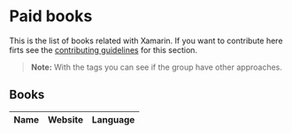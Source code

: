# Paid books

This is the list of books related with Xamarin. If you want to contribute here firts see the [contributing guidelines](contributing-guidelines.md) for this section.

> **Note:** With the tags you can see if the group have other approaches.

## Books

Name | Website | Language
------------ | ------- | -------